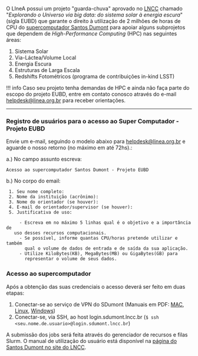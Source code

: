 O LIneA possui um projeto "guarda-chuva" aprovado no [LNCC](https://lncc.br/) chamado "_Explorando o Universo via big data: do sistema solar à energia escura_" (sigla EUBD) que garante o direito à utilização de 2 milhões de horas de CPU do [supercomputador Santos Dumont](https://sdumont.lncc.br/) para apoiar alguns subprojetos que dependem de _High-Performance Computing_ (HPC) nas seguintes áreas:

1. Sistema Solar
2. Via-Láctea/Volume Local
3. Energia Escura
4. Estruturas de Larga Escala
5. Redshifts Fotométricos (programa de contribuições in-kind LSST) 


!!! info 
    Caso seu projeto tenha demandas de HPC e ainda não faça parte do escopo do projeto EUBD, entre em contato conosco através do e-mail [helpdesk@linea.org.br](mailto:helpdesk@linea.org.br) para receber orientações. 

---

### Registro de usuários para o acesso ao Super Computador - Projeto EUBD

Envie um e-mail, seguindo o modelo abaixo para helpdesk@linea.org.br e aguarde o nosso retorno (no máximo em até 72hs).:


a.) No campo assunto escreva: 

    Acesso ao supercomputador Santos Dumont - Projeto EUBD

b.) No corpo do email:

     1. Seu nome completo:
     2. Nome da instituição (acrônimo):
     3. Nome do orientador (se houver): 
     4. E-mail do orientador/supervisor (se houver):
     5. Justificativa de uso:
    		
    	 - Escreva em no máximo 5 linhas qual é o objetivo e a importância de
       uso desses recursos computacionais.
    	 - Se possível, informe quantas CPU/horas pretende utilizar e também
    	   qual o volume de dados de entrada e de saída da sua aplicação.
    	 - Utilize KiloBytes(KB), MegaBytes(MB) ou GigaBytes(GB) para
    	   representar o volume de seus dados.

### Acesso ao supercomputador

Após a obtenção das suas credenciais o acesso deverá ser feito em duas etapas:

   1. Conectar-se ao serviço de VPN do SDumont (Manuais em PDF: [MAC](/hpc/How%20To%20VPN%20SDUMONT%20-%20MAC.pdf), [Linux](/hpc/How%20To%20VPN%20SDUMONT%20%20LINUX%20.pdf), [Windows](/hpc/HowTo-VPN-client-Sdumont-Windows.pdf))
   2. Conectar-se, via SSH, ao host login.sdumont.lncc.br (`$ ssh <seu.nome.de.usuario>@login.sdumont.lncc.br`) 


A submissão dos jobs será feita através do gerenciador de recursos e filas Slurm. O manual de utilização do usuário está disponível na [página do Santos Dumont no site do LNCC](https://sdumont.lncc.br/support_manual.php). 

